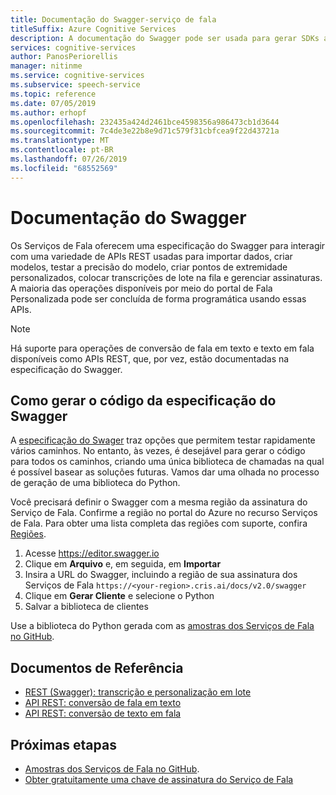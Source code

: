 ```yaml
---
title: Documentação do Swagger-serviço de fala
titleSuffix: Azure Cognitive Services
description: A documentação do Swagger pode ser usada para gerar SDKs automaticamente para várias linguagens de programação. Todas as operações em nosso serviço são compatíveis com o Swagger
services: cognitive-services
author: PanosPeriorellis
manager: nitinme
ms.service: cognitive-services
ms.subservice: speech-service
ms.topic: reference
ms.date: 07/05/2019
ms.author: erhopf
ms.openlocfilehash: 232435a424d2461bce4598356a986473cb1d3644
ms.sourcegitcommit: 7c4de3e22b8e9d71c579f31cbfcea9f22d43721a
ms.translationtype: MT
ms.contentlocale: pt-BR
ms.lasthandoff: 07/26/2019
ms.locfileid: "68552569"
---
```

# <a name="swagger-documentation"></a>Documentação do Swagger

Os Serviços de Fala oferecem uma especificação do Swagger para interagir com uma variedade de APIs REST usadas para importar dados, criar modelos, testar a precisão do modelo, criar pontos de extremidade personalizados, colocar transcrições de lote na fila e gerenciar assinaturas. A maioria das operações disponíveis por meio do portal de Fala Personalizada pode ser concluída de forma programática usando essas APIs.

> [!NOTE]
> Há suporte para operações de conversão de fala em texto e texto em fala disponíveis como APIs REST, que, por vez, estão documentadas na especificação do Swagger.

## <a name="generating-code-from-the-swagger-specification"></a>Como gerar o código da especificação do Swagger

A [especificação do Swager](https://cris.ai/swagger/ui/index) traz opções que permitem testar rapidamente vários caminhos. No entanto, às vezes, é desejável para gerar o código para todos os caminhos, criando uma única biblioteca de chamadas na qual é possível basear as soluções futuras. Vamos dar uma olhada no processo de geração de uma biblioteca do Python.

Você precisará definir o Swagger com a mesma região da assinatura do Serviço de Fala. Confirme a região no portal do Azure no recurso Serviços de Fala. Para obter uma lista completa das regiões com suporte, confira [Regiões](regions.md).

1. Acesse https://editor.swagger.io
2. Clique em **Arquivo** e, em seguida, em **Importar**
3. Insira a URL do Swagger, incluindo a região de sua assinatura dos Serviços de Fala `https://<your-region>.cris.ai/docs/v2.0/swagger`
4. Clique em **Gerar Cliente** e selecione o Python
5. Salvar a biblioteca de clientes

Use a biblioteca do Python gerada com as [amostras dos Serviços de Fala no GitHub](https://aka.ms/csspeech/samples).

## <a name="reference-docs"></a>Documentos de Referência

* [REST (Swagger): transcrição e personalização em lote](https://westus.cris.ai/swagger/ui/index)
* [API REST: conversão de fala em texto](rest-speech-to-text.md)
* [API REST: conversão de texto em fala](rest-text-to-speech.md)

## <a name="next-steps"></a>Próximas etapas

* [Amostras dos Serviços de Fala no GitHub](https://aka.ms/csspeech/samples).
* [Obter gratuitamente uma chave de assinatura do Serviço de Fala](get-started.md)

